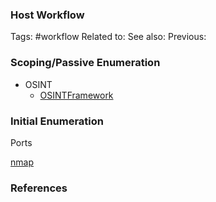 ### Host Workflow
Tags: #workflow
Related to: 
See also: 
Previous:

### Scoping/Passive Enumeration

* OSINT
	* [OSINTFramework]([https://osintframework.com/](https://osintframework.com/))


### Initial Enumeration

Ports

[nmap](Recon/nmap)

### References